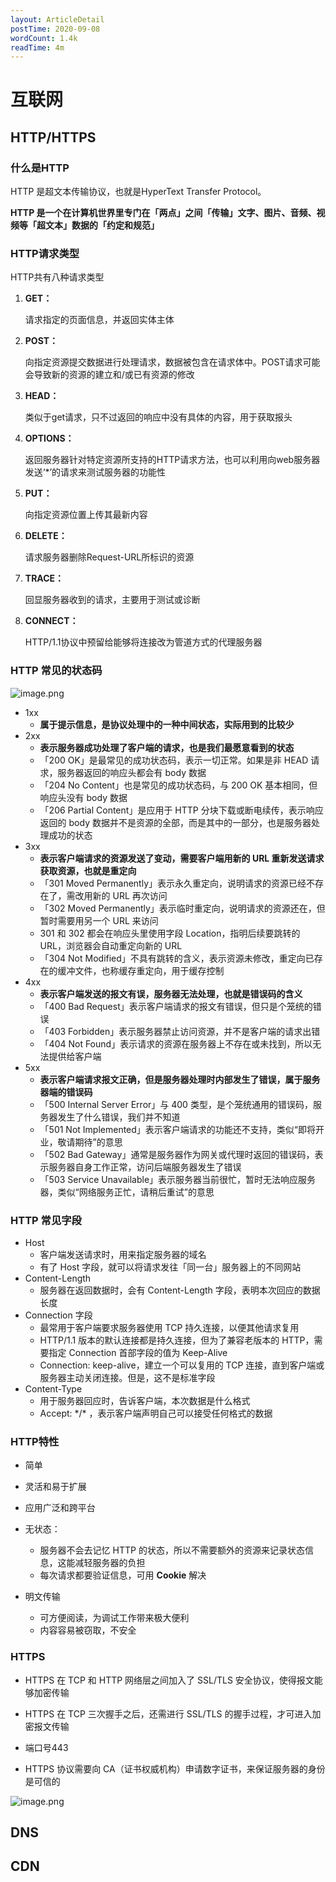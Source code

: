 ```yaml
---
layout: ArticleDetail
postTime: 2020-09-08
wordCount: 1.4k
readTime: 4m
---
```


# 互联网

## HTTP/HTTPS

### 什么是HTTP

HTTP 是超文本传输协议，也就是HyperText Transfer Protocol。

**HTTP 是一个在计算机世界里专门在「两点」之间「传输」文字、图片、音频、视频等「超文本」数据的「约定和规范」**



### HTTP请求类型

HTTP共有八种请求类型

1. **GET：**

   请求指定的页面信息，并返回实体主体

2. **POST：**

   向指定资源提交数据进行处理请求，数据被包含在请求体中。POST请求可能会导致新的资源的建立和/或已有资源的修改

3. **HEAD：**

   类似于get请求，只不过返回的响应中没有具体的内容，用于获取报头

4. **OPTIONS：**

   返回服务器针对特定资源所支持的HTTP请求方法，也可以利用向web服务器发送‘*’的请求来测试服务器的功能性

5. **PUT：**

   向指定资源位置上传其最新内容

6. **DELETE：**

   请求服务器删除Request-URL所标识的资源

7. **TRACE：**

   回显服务器收到的请求，主要用于测试或诊断

8. **CONNECT：**

   HTTP/1.1协议中预留给能够将连接改为管道方式的代理服务器



### HTTP 常见的状态码

 ![image.png](https://i.loli.net/2020/10/18/owLxHgzqbEFU8k7.png)

- 1xx
  - **属于提示信息，是协议处理中的一种中间状态，实际用到的比较少**
- 2xx
  - **表示服务器成功处理了客户端的请求，也是我们最愿意看到的状态**
  - 「200 OK」是最常见的成功状态码，表示一切正常。如果是非 HEAD 请求，服务器返回的响应头都会有 body 数据
  - 「204 No Content」也是常见的成功状态码，与 200 OK 基本相同，但响应头没有 body 数据
  - 「206 Partial Content」是应用于 HTTP 分块下载或断电续传，表示响应返回的 body 数据并不是资源的全部，而是其中的一部分，也是服务器处理成功的状态
- 3xx
  - **表示客户端请求的资源发送了变动，需要客户端用新的 URL 重新发送请求获取资源，也就是重定向**
  - 「301 Moved Permanently」表示永久重定向，说明请求的资源已经不存在了，需改用新的 URL 再次访问
  - 「302 Moved Permanently」表示临时重定向，说明请求的资源还在，但暂时需要用另一个 URL 来访问
  - 301 和 302 都会在响应头里使用字段 Location，指明后续要跳转的 URL，浏览器会自动重定向新的 URL
  - 「304 Not Modified」不具有跳转的含义，表示资源未修改，重定向已存在的缓冲文件，也称缓存重定向，用于缓存控制
- 4xx
  - **表示客户端发送的报文有误，服务器无法处理，也就是错误码的含义**
  - 「400 Bad Request」表示客户端请求的报文有错误，但只是个笼统的错误
  - 「403 Forbidden」表示服务器禁止访问资源，并不是客户端的请求出错
  - 「404 Not Found」表示请求的资源在服务器上不存在或未找到，所以无法提供给客户端
- 5xx
  - **表示客户端请求报文正确，但是服务器处理时内部发生了错误，属于服务器端的错误码**
  - 「500 Internal Server Error」与 400 类型，是个笼统通用的错误码，服务器发生了什么错误，我们并不知道
  - 「501 Not Implemented」表示客户端请求的功能还不支持，类似“即将开业，敬请期待”的意思
  - 「502 Bad Gateway」通常是服务器作为网关或代理时返回的错误码，表示服务器自身工作正常，访问后端服务器发生了错误
  - 「503 Service Unavailable」表示服务器当前很忙，暂时无法响应服务器，类似“网络服务正忙，请稍后重试”的意思



### HTTP 常见字段

- Host
  - 客户端发送请求时，用来指定服务器的域名
  - 有了 Host 字段，就可以将请求发往「同一台」服务器上的不同网站
- Content-Length
  - 服务器在返回数据时，会有 Content-Length 字段，表明本次回应的数据长度
- Connection 字段
  - 最常用于客户端要求服务器使用 TCP 持久连接，以便其他请求复用
  - HTTP/1.1 版本的默认连接都是持久连接，但为了兼容老版本的 HTTP，需要指定 Connection 首部字段的值为 Keep-Alive
  - Connection: keep-alive，建立一个可以复用的 TCP 连接，直到客户端或服务器主动关闭连接。但是，这不是标准字段
- Content-Type
  - 用于服务器回应时，告诉客户端，本次数据是什么格式
  - Accept: \*/\* ，表示客户端声明自己可以接受任何格式的数据



### HTTP特性

- 简单
- 灵活和易于扩展
- 应用广泛和跨平台

- 无状态：
  - 服务器不会去记忆 HTTP 的状态，所以不需要额外的资源来记录状态信息，这能减轻服务器的负担
  - 每次请求都要验证信息，可用 **Cookie** 解决
- 明文传输
  - 可方便阅读，为调试工作带来极大便利
  - 内容容易被窃取，不安全



### HTTPS

- HTTPS 在 TCP 和 HTTP 网络层之间加入了 SSL/TLS 安全协议，使得报文能够加密传输

- HTTPS 在 TCP 三次握手之后，还需进行 SSL/TLS 的握手过程，才可进入加密报文传输
- 端口号443
- HTTPS 协议需要向 CA（证书权威机构）申请数字证书，来保证服务器的身份是可信的



![image.png](https://i.loli.net/2020/10/18/pbhlrSgJYkBmRQL.png)





## DNS



## CDN
